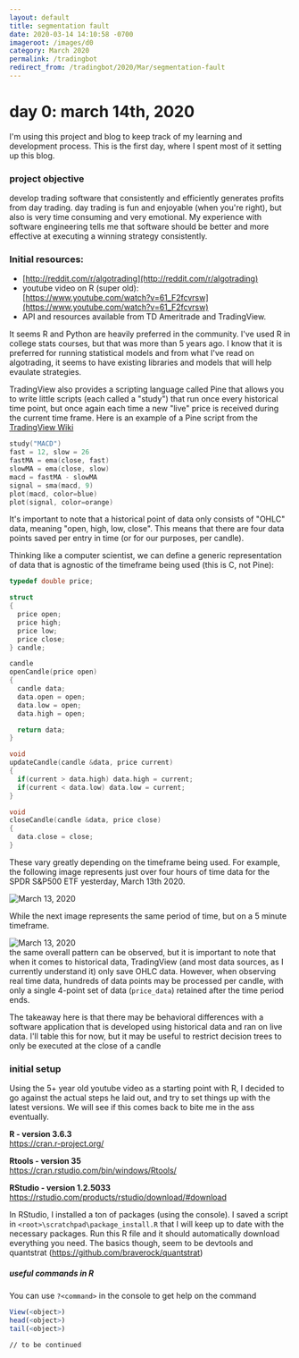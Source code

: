 ```yaml
---
layout: default
title: segmentation fault
date: 2020-03-14 14:10:58 -0700
imageroot: /images/d0
category: March 2020
permalink: /tradingbot
redirect_from: /tradingbot/2020/Mar/segmentation-fault
---
```


# day 0: march 14th, 2020

I'm using this project and blog to keep track of my learning and development process. This is the first day, where I spent most of it setting up this blog.

### project objective

develop trading software that consistently and efficiently generates profits from day trading. day trading is fun and enjoyable (when you're right), but also is very time consuming and very emotional. My experience with software engineering tells me that software should be better and more effective at executing a winning strategy consistently.

### Initial resources:  
- [http://reddit.com/r/algotrading](http://reddit.com/r/algotrading)  
- youtube video on R (super old):  
[https://www.youtube.com/watch?v=61_F2fcvrsw](https://www.youtube.com/watch?v=61_F2fcvrsw)  
- API and resources available from TD Ameritrade and TradingView.  

It seems R and Python are heavily preferred in the community. I've used R in college stats courses, but that was more than 5 years ago. I know that it is preferred for running statistical models and from what I've read on algotrading, it seems to have existing libraries and models that will help evaulate strategies.

TradingView also provides a scripting language called Pine that allows you to write little scripts (each called a "study") that run once every historical time point, but once again each time a new "live" price is received during the current time frame. Here is an example of a Pine script from the [TradingView Wiki](https://www.tradingview.com/wiki/Example_of_an_Indicator_in_Pine)

```c
study("MACD")
fast = 12, slow = 26
fastMA = ema(close, fast)
slowMA = ema(close, slow)
macd = fastMA - slowMA
signal = sma(macd, 9)
plot(macd, color=blue)
plot(signal, color=orange)
```

It's important to note that a historical point of data only consists of "OHLC" data, meaning "open, high, low, close". This means that there are four data points saved per entry in time (or for our purposes, per candle). 

Thinking like a computer scientist, we can define a generic representation of data that is agnostic of the timeframe being used (this is C, not Pine):

```c
typedef double price;

struct 
{
  price open;
  price high;
  price low;
  price close;
} candle;

candle
openCandle(price open)
{
  candle data;
  data.open = open;
  data.low = open;
  data.high = open;

  return data;
}

void
updateCandle(candle &data, price current)
{
  if(current > data.high) data.high = current;
  if(current < data.low) data.low = current;
}

void
closeCandle(candle &data, price close)
{
  data.close = close;
}
```

 These vary greatly depending on the timeframe being used. For example, the following image represents just over four hours of time data for the SPDR S&P500 ETF yesterday, March 13th 2020.

![March 13, 2020]({{site.baseurl}}{{imageroot}}/d0/march-13-2020-minute.png)

While the next image represents the same period of time, but on a 5 minute timeframe.

![March 13, 2020]({{site.baseurl}}{{imageroot}}/d0/march-13-2020-5minute.png)  
the same overall pattern can be observed, but it is important to note that when it comes to historical data, TradingView (and most data sources, as I currently understand it) only save OHLC data. However, when observing real time data, hundreds of data points may be processed per candle, with only a single 4-point set of data (`price_data`) retained after the time period ends.

The takeaway here is that there may be behavioral differences with a software application that is developed using historical data and ran on live data. I'll table this for now, but it may be useful to restrict decision trees to only be executed at the close of a candle

### initial setup

Using the 5+ year old youtube video as a starting point with R, I decided to go against the actual steps he laid out, and try to set things up with the latest versions. We will see if this comes back to bite me in the ass eventually.

**R - version 3.6.3**  
https://cran.r-project.org/

**Rtools - version 35**  
https://cran.rstudio.com/bin/windows/Rtools/

**RStudio - version 1.2.5033**  
https://rstudio.com/products/rstudio/download/#download

In RStudio, I installed a ton of packages (using the console). I saved a script in `<root>\scratchpad\package_install.R` that I will keep up to date with the necessary packages. Run this R file and it should automatically download everything you need. The basics though, seem to be devtools and quantstrat (https://github.com/braverock/quantstrat)

##### useful commands in R

You can use `?<command>` in the console to get help on the command

```r
View(<object>)
head(<object>)
tail(<object>)
```

`// to be continued`